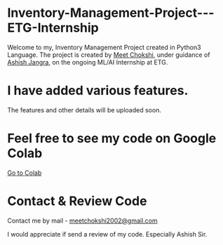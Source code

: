 # Inventory-Management-Project---ETG-Internship
Welcome to my, Inventory Management Project created in Python3 Language.
The project is created by [Meet Chokshi](https://github.com/MeetChokshi2002), under guidance of [Ashish Jangra](https://github.com/AshishJangra27), on the ongoing ML/AI Internship at ETG. 

# I have added various features.
The features and other details will be uploaded soon.

# Feel free to see my code on Google Colab
[Go to Colab](https://colab.research.google.com/drive/1KGcUuTvZLhr_I7w0GsKQJuok5P9miGZO?usp=sharing)

# Contact & Review Code
Contact me by mail - meetchokshi2002@gmail.com

I would appreciate if send a review of my code. Especially Ashish Sir.
